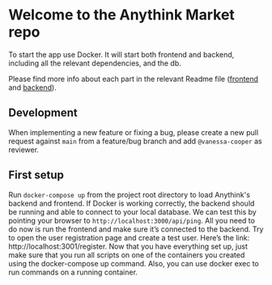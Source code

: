 # Welcome to the Anythink Market repo

To start the app use Docker. It will start both frontend and backend, including all the relevant dependencies, and the db.

Please find more info about each part in the relevant Readme file ([frontend](frontend/readme.md) and [backend](backend/README.md)).

## Development

When implementing a new feature or fixing a bug, please create a new pull request against `main` from a feature/bug branch and add `@vanessa-cooper` as reviewer.

## First setup

Run `docker-compose up` from the project root directory to load Anythink's backend and frontend. If Docker is working correctly, the backend should be running and able to connect to your local database.
We can test this by pointing your browser to `http://localhost:3000/api/ping`. All you need to do now is run the frontend and make sure it’s connected to the backend. Try to open the user registration page and create a test user. Here’s the link: http://localhost:3001/register. Now that you have everything set up, just make sure that you run all scripts on one of the containers you created using the docker-compose up command.  Also, you can use docker exec to run commands on a running container.
